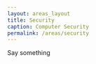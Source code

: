 ```yaml
---
layout: areas_layout
title: Security
caption: Computer Security
permalink: /areas/security
---
```


Say something

